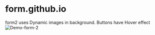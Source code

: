 # form.github.io
form2 uses Dynamic images in background.
Buttons have Hover effect ![Demo-form-2](https://user-images.githubusercontent.com/91151443/195408306-9a15e211-02cd-417b-8c57-4ceb7f2ecda5.png)
